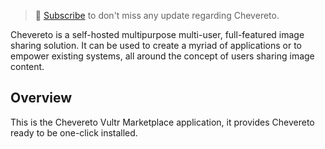 > 🔔 [Subscribe](https://chv.to/newsletter) to don't miss any update regarding Chevereto.

Chevereto is a self-hosted multipurpose multi-user, full-featured image sharing solution. It can be used to create a myriad of applications or to empower existing systems, all around the concept of users sharing image content.

## Overview

This is the Chevereto Vultr Marketplace application, it provides Chevereto ready to be one-click installed.
